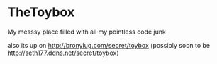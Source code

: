 TheToybox
=========

My messsy place filled with all my pointless code junk

also its up on http://bronylug.com/secret/toybox (possibly soon to be http://seth177.ddns.net/secret/toybox)
